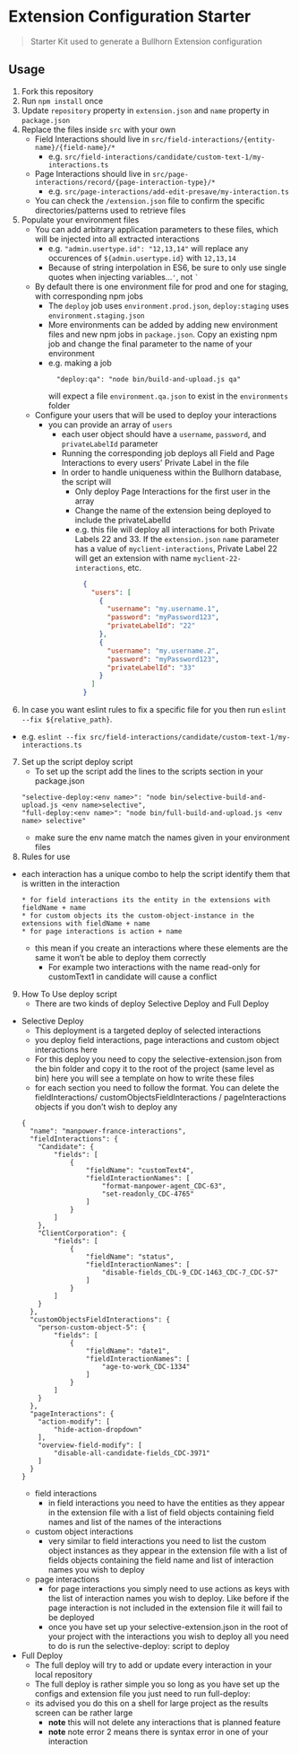 # Extension Configuration Starter

> Starter Kit used to generate a Bullhorn Extension configuration

## Usage

1. Fork this repository
2. Run `npm install` once
3. Update `repository` property in `extension.json` and `name` property in `package.json`
4. Replace the files inside `src` with your own
   - Field Interactions should live in `src/field-interactions/{entity-name}/{field-name}/*`
     * e.g. `src/field-interactions/candidate/custom-text-1/my-interactions.ts`
   - Page Interactions should live in `src/page-interactions/record/{page-interaction-type}/*`
     * e.g. `src/page-interactions/add-edit-presave/my-interaction.ts`
   - You can check the `/extension.json` file to confirm the specific directories/patterns used to retrieve files
5.  Populate your environment files
    - You can add arbitrary application parameters to these files, which will be injected into all extracted interactions
      * e.g. `"admin.usertype.id": "12,13,14"` will replace any occurences of `${admin.usertype.id}` with `12,13,14` 
      * Because of string interpolation in ES6, be sure to only use single quotes when injecting variables...`'`, not ``` ` ```
    - By default there is one environment file for prod and one for staging, with corresponding npm jobs
      * The `deploy` job uses `environment.prod.json`, `deploy:staging` uses `environment.staging.json`
      * More environments can be added by adding new environment files and new npm jobs in `package.json`.  Copy an existing npm job and change the final parameter to the name of your environment
      * e.g. making a job
        ```
          "deploy:qa": "node bin/build-and-upload.js qa"
        ```
        will expect a file `environment.qa.json` to exist in the `environments` folder
    - Configure your users that will be used to deploy your interactions
      * you can provide an array of `users`
        - each user object should have a `username`, `password`, and `privateLabelId` parameter
        - Running the corresponding job deploys all Field and Page Interactions to every users' Private Label in the file
        - In order to handle uniqueness within the Bullhorn database, the script will
          * Only deploy Page Interactions for the first user in the array
          * Change the name of the extension being deployed to include the privateLabelId 
          * e.g. this file will deploy all interactions for both Private Labels 22 and 33.  If the `extension.json` `name` parameter has a value of `myclient-interactions`, Private Label 22 will get an extension with name `myclient-22-interactions`, etc. 
            ```json
              {
                "users": [
                  {
                    "username": "my.username.1",
                    "password": "myPassword123",
                    "privateLabelId": "22"
                  },
                  {
                    "username": "my.username.2",
                    "password": "myPassword123",
                    "privateLabelId": "33"
                  }
                ] 
              }
            ```
6. In case you want eslint rules to fix a specific file for you then run `eslint --fix ${relative_path}`.
  * e.g. `eslint --fix src/field-interactions/candidate/custom-text-1/my-interactions.ts`

7. Set up the script deploy script
    * To set up the script add the lines to the scripts section in your package.json
    ```
    "selective-deploy:<env name>": "node bin/selective-build-and-upload.js <env name>selective",
    "full-deploy:<env name>": "node bin/full-build-and-upload.js <env name> selective"
    ```
    * make sure the env name match the names given in your environment files
8. Rules for use
  * each interaction has a unique combo to help the script identify them that is written in the interaction
    ```
    * for field interactions its the entity in the extensions with fieldName + name
    * for custom objects its the custom-object-instance in the extensions with fieldName + name
    * for page interactions is action + name
    ```
    * this mean if you create an interactions where these elements are the same it won’t be able to deploy them correctly
      * For example two interactions with the name read-only for customText1 in candidate will cause a conflict

9. How To Use deploy script 
    * There are two kinds of deploy Selective Deploy and Full Deploy
  - Selective Deploy
    * This deployment is a targeted deploy of selected interactions
    * you deploy field interactions, page interactions and custom object interactions here
    * For this deploy you need to copy the selective-extension.json from the bin folder and copy it to the root of the project (same level as bin) here you will see a template on how to write these files
    * for each section you need to follow the format. You can delete the fieldInteractions/ customObjectsFieldInteractions / pageInteractions objects if you don’t wish to deploy any
    ```
    {
      "name": "manpower-france-interactions",
      "fieldInteractions": {
        "Candidate": {
            "fields": [
                {
                    "fieldName": "customText4",
                    "fieldInteractionNames": [
                        "format-manpower-agent_CDC-63",
                        "set-readonly_CDC-4765"
                    ]
                }
            ]
        },
        "ClientCorporation": {
            "fields": [
                {
                    "fieldName": "status",
                    "fieldInteractionNames": [
                        "disable-fields_CDL-9_CDC-1463_CDC-7_CDC-57"
                    ]
                }
            ]
        }
      },
      "customObjectsFieldInteractions": {
        "person-custom-object-5": {
            "fields": [
                {
                    "fieldName": "date1",
                    "fieldInteractionNames": [
                        "age-to-work_CDC-1334"
                    ]
                }
            ]
        }
      },
      "pageInteractions": {
        "action-modify": [
            "hide-action-dropdown"
        ],
        "overview-field-modify": [
            "disable-all-candidate-fields_CDC-3971"
        ]
      }
    }
    ```
    * field interactions
      * in field interactions you need to have the entities as they appear in the extension file with a list of field objects containing field names and list of the names of the interactions 
    * custom object interactions
      * very similar to field interactions you need to list the custom object instances as they appear in the extension file with a list of fields objects containing the field name and list of interaction names you wish to deploy
    * page interactions
      * for page interactions you simply need to use actions as keys with the list of interaction names you wish to deploy. Like before if the page interaction is not included in the extension file it will fail to be deployed
      * once you have set up your selective-extension.json in the root of your project with the interactions you wish to deploy all you need to do is run the selective-deploy:<env> script to deploy
  - Full Deploy
    * The full deploy will try to add or update every interaction in your local repository
    * The full deploy is rather simple you so long as you have set up the configs and extension file you just need to run full-deploy:<env> 
    * its advised you do this on a shell for large project as the results screen can be rather large
      * **note** this will not delete any interactions that is planned feature
      * **note** note error 2 means there is syntax error in one of your interaction

